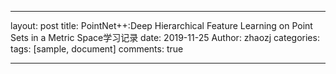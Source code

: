 ---

layout: post
title: PointNet++:Deep Hierarchical Feature Learning on Point Sets in a Metric Space学习记录
date: 2019-11-25
Author: zhaozj
categories: 
tags: [sample, document]
comments: true

---